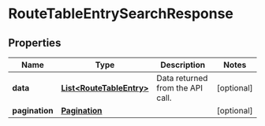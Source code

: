 

# RouteTableEntrySearchResponse


## Properties

| Name | Type | Description | Notes |
|------------ | ------------- | ------------- | -------------|
|**data** | [**List&lt;RouteTableEntry&gt;**](RouteTableEntry.md) | Data returned from the API call. |  [optional] |
|**pagination** | [**Pagination**](Pagination.md) |  |  [optional] |



